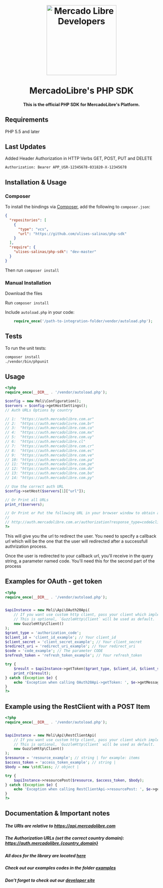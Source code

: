 <h1 align="center">
  <a href="https://developers.mercadolibre.com">
    <img src="https://user-images.githubusercontent.com/1153516/29861072-689ec57e-8d3e-11e7-8368-dd923543258f.jpg" alt="Mercado Libre Developers" width="230"></a>
  </a>
  <br><br>
  MercadoLibre's PHP SDK
  <br>
</h1>

<h4 align="center">This is the official PHP SDK for MercadoLibre's Platform.</h4>


## Requirements

PHP 5.5 and later

## Last Updates

Added Header Authorization in HTTP Verbs GET, POST, PUT and  DELETE

``` 
Authorization: Bearer APP_USR-12345678-031820-X-12345678
```



## Installation & Usage

### Composer

To install the bindings via [Composer](http://getcomposer.org/), add the following to `composer.json`:

```json
{
  "repositories": [
    {
      "type": "vcs",
      "url": "https://github.com/ulises-salinas/php-sdk"
    }
  ],
  "require": {
    "ulises-salinas/php-sdk": "dev-master"
  }
}
```

Then run `composer install`

### Manual Installation

Download the files

Run `composer install`

Include `autoload.php` in your code:

```php
    require_once('/path-to-integration-folder/vendor/autoload.php');
```

## Tests

To run the unit tests:

```bash
composer install
./vendor/bin/phpunit
```

## Usage

```php
<?php
require_once(__DIR__ . '/vendor/autoload.php');

$config = new Meli\Configuration();
$servers = $config->getHostSettings();
// Auth URLs Options by country

// 1:  "https://auth.mercadolibre.com.ar"
// 2:  "https://auth.mercadolivre.com.br"
// 3:  "https://auth.mercadolibre.com.co"
// 4:  "https://auth.mercadolibre.com.mx"
// 5:  "https://auth.mercadolibre.com.uy"
// 6:  "https://auth.mercadolibre.cl"
// 7:  "https://auth.mercadolibre.com.cr"
// 8:  "https://auth.mercadolibre.com.ec"
// 9:  "https://auth.mercadolibre.com.ve"
// 10: "https://auth.mercadolibre.com.pa"
// 11: "https://auth.mercadolibre.com.pe"
// 12: "https://auth.mercadolibre.com.do"
// 13: "https://auth.mercadolibre.com.bo"
// 14: "https://auth.mercadolibre.com.py"

// Use the correct auth URL
$config->setHost($servers[1]["url"]);

// Or Print all URLs
print_r($servers);

// Or Print or Put the following URL in your browser window to obtain authorization:
// 
// http://auth.mercadolibre.com.ar/authorization?response_type=code&client_id=$APP_ID&redirect_uri=$YOUR_URL
?>
```

This will give you the url to redirect the user. You need to specify a callback url which will be the one that the user will redirected after a successfull authrization process.

Once the user is redirected to your callback url, you'll receive in the query string, a parameter named code. You'll need this for the second part of the process


## Examples for OAuth - get token
```php
<?php
require_once(__DIR__ . '/vendor/autoload.php');


$apiInstance = new Meli\Api\OAuth20Api(
    // If you want use custom http client, pass your client which implements `GuzzleHttp\ClientInterface`.
    // This is optional, `GuzzleHttp\Client` will be used as default.
    new GuzzleHttp\Client()
);
$grant_type = 'authorization_code';
$client_id = 'client_id_example'; // Your client_id
$client_secret = 'client_secret_example'; // Your client_secret
$redirect_uri = 'redirect_uri_example'; // Your redirect_uri
$code = 'code_example'; // The parameter CODE
$refresh_token = 'refresh_token_example'; // Your refresh_token

try {
    $result = $apiInstance->getToken($grant_type, $client_id, $client_secret, $redirect_uri, $code, $refresh_token);
    print_r($result);
} catch (Exception $e) {
    echo 'Exception when calling OAuth20Api->getToken: ', $e->getMessage(), PHP_EOL;
}
?>
```

## Example using the RestClient with a POST Item
```php
<?php
require_once(__DIR__ . '/vendor/autoload.php');


$apiInstance = new Meli\Api\RestClientApi(
    // If you want use custom http client, pass your client which implements `GuzzleHttp\ClientInterface`.
    // This is optional, `GuzzleHttp\Client` will be used as default.
    new GuzzleHttp\Client()
);
$resource = 'resource_example'; // string | for example: items
$access_token = 'access_token_example'; // string | 
$body = new \stdClass; // object | 

try {
    $apiInstance->resourcePost($resource, $access_token, $body);
} catch (Exception $e) {
    echo 'Exception when calling RestClientApi->resourcePost: ', $e->getMessage(), PHP_EOL;
}
?>
```


## Documentation & Important notes

##### The URIs are relative to https://api.mercadolibre.com

##### The Authorization URLs (set the correct country domain): https://auth.mercadolibre.{country_domain}

#####  All docs for the library are located [here](https://github.com/mercadolibre/php-sdk/tree/master/docs)

#####  Check out our examples codes in the folder [examples](https://github.com/mercadolibre/php-sdk/tree/master/examples)

##### Don’t forget to check out our [developer site](https://developers.mercadolibre.com/)
